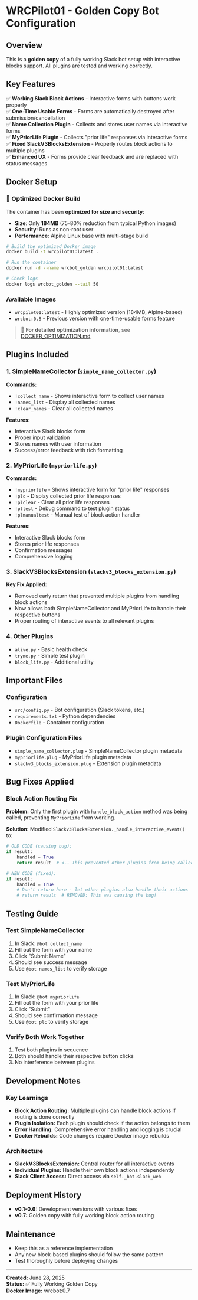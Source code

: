 # WRCPilot01 - Golden Copy Bot Configuration

## Overview
This is a **golden copy** of a fully working Slack bot setup with interactive blocks support. All plugins are tested and working correctly.

## Key Features
✅ **Working Slack Block Actions** - Interactive forms with buttons work properly  
✅ **One-Time Usable Forms** - Forms are automatically destroyed after submission/cancellation  
✅ **Name Collection Plugin** - Collects and stores user names via interactive forms  
✅ **MyPriorLife Plugin** - Collects "prior life" responses via interactive forms  
✅ **Fixed SlackV3BlocksExtension** - Properly routes block actions to multiple plugins  
✅ **Enhanced UX** - Forms provide clear feedback and are replaced with status messages  

## Docker Setup

### 🐳 Optimized Docker Build
The container has been **optimized for size and security**:
- **Size**: Only **184MB** (75-80% reduction from typical Python images)
- **Security**: Runs as non-root user
- **Performance**: Alpine Linux base with multi-stage build

```bash
# Build the optimized Docker image
docker build -t wrcpilot01:latest .

# Run the container
docker run -d --name wrcbot_golden wrcpilot01:latest

# Check logs
docker logs wrcbot_golden --tail 50
```

### Available Images
- `wrcpilot01:latest` - Highly optimized version (184MB, Alpine-based)
- `wrcbot:0.8` - Previous version with one-time-usable forms feature

> 📖 **For detailed optimization information**, see [DOCKER_OPTIMIZATION.md](./DOCKER_OPTIMIZATION.md)

## Plugins Included

### 1. SimpleNameCollector (`simple_name_collector.py`)
**Commands:**
- `!collect_name` - Shows interactive form to collect user names
- `!names_list` - Display all collected names  
- `!clear_names` - Clear all collected names

**Features:**
- Interactive Slack blocks form
- Proper input validation
- Stores names with user information
- Success/error feedback with rich formatting

### 2. MyPriorLife (`mypriorlife.py`)
**Commands:**
- `!mypriorlife` - Shows interactive form for "prior life" responses
- `!plc` - Display collected prior life responses
- `!plclear` - Clear all prior life responses
- `!pltest` - Debug command to test plugin status
- `!plmanualtest` - Manual test of block action handler

**Features:**
- Interactive Slack blocks form
- Stores prior life responses
- Confirmation messages
- Comprehensive logging

### 3. SlackV3BlocksExtension (`slackv3_blocks_extension.py`)
**Key Fix Applied:**
- Removed early return that prevented multiple plugins from handling block actions
- Now allows both SimpleNameCollector and MyPriorLife to handle their respective buttons
- Proper routing of interactive events to all relevant plugins

### 4. Other Plugins
- `alive.py` - Basic health check
- `tryme.py` - Simple test plugin
- `block_life.py` - Additional utility

## Important Files

### Configuration
- `src/config.py` - Bot configuration (Slack tokens, etc.)
- `requirements.txt` - Python dependencies
- `Dockerfile` - Container configuration

### Plugin Configuration Files
- `simple_name_collector.plug` - SimpleNameCollector plugin metadata
- `mypriorlife.plug` - MyPriorLife plugin metadata  
- `slackv3_blocks_extension.plug` - Extension plugin metadata

## Bug Fixes Applied

### Block Action Routing Fix
**Problem:** Only the first plugin with `handle_block_action` method was being called, preventing `MyPriorLife` from working.

**Solution:** Modified `SlackV3BlocksExtension._handle_interactive_event()` to:
```python
# OLD CODE (causing bug):
if result:
    handled = True
    return result  # <-- This prevented other plugins from being called

# NEW CODE (fixed):
if result:
    handled = True
    # Don't return here - let other plugins also handle their actions
    # return result  # REMOVED: This was causing the bug!
```

## Testing Guide

### Test SimpleNameCollector
1. In Slack: `@bot collect_name`
2. Fill out the form with your name
3. Click "Submit Name"
4. Should see success message
5. Use `@bot names_list` to verify storage

### Test MyPriorLife  
1. In Slack: `@bot mypriorlife`
2. Fill out the form with your prior life
3. Click "Submit"
4. Should see confirmation message
5. Use `@bot plc` to verify storage

### Verify Both Work Together
1. Test both plugins in sequence
2. Both should handle their respective button clicks
3. No interference between plugins

## Development Notes

### Key Learnings
- **Block Action Routing:** Multiple plugins can handle block actions if routing is done correctly
- **Plugin Isolation:** Each plugin should check if the action belongs to them
- **Error Handling:** Comprehensive error handling and logging is crucial
- **Docker Rebuilds:** Code changes require Docker image rebuilds

### Architecture
- **SlackV3BlocksExtension:** Central router for all interactive events
- **Individual Plugins:** Handle their own block actions independently
- **Slack Client Access:** Direct access via `self._bot.slack_web`

## Deployment History
- **v0.1-0.6:** Development versions with various fixes
- **v0.7:** Golden copy with fully working block action routing

## Maintenance
- Keep this as a reference implementation
- Any new block-based plugins should follow the same pattern
- Test thoroughly before deploying changes

---
**Created:** June 28, 2025  
**Status:** ✅ Fully Working Golden Copy  
**Docker Image:** wrcbot:0.7
